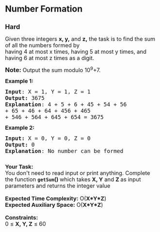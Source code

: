 # Number Formation
## Hard
<div class="problems_problem_content__Xm_eO"><p><span style="font-size:18px">Given three integers <strong>x, y,</strong> and <strong>z,</strong> the task is to find the sum of all the numbers formed by&nbsp;<br>
having 4 at most x times, having 5 at most y times, and having 6 at most z times as a digit.</span></p>

<p><span style="font-size:20px"><strong>Note: </strong></span><span style="font-size:18px">Output&nbsp;the sum modulo 10<sup>9</sup>+7.</span></p>

<p><span style="font-size:18px"><strong>Example 1:</strong></span></p>

<pre style="position: relative;"><span style="font-size:18px"><strong>Input</strong>: X = 1, Y = 1, Z = 1 
<strong>Output:</strong> 3675</span>
<span style="font-size:18px"><strong>Explanation</strong>: 4 + 5 + 6 + 45 + 54 + 56 
+ 65 + 46 + 64 + 456 + 465 
+ 546 + 564 + 645 + 654 = 3675</span><div class="open_grepper_editor" title="Edit &amp; Save To Grepper"></div></pre>

<div><span style="font-size:18px"><strong>Example 2:</strong></span></div>

<pre style="position: relative;"><span style="font-size:18px"><strong>Input: </strong>X = 0, Y = 0, Z = 0
<strong>Output: </strong>0
<strong>Explanation</strong>: No number can be formed</span><div class="open_grepper_editor" title="Edit &amp; Save To Grepper"></div></pre>

<p><br>
<span style="font-size:18px"><strong>Your Task:&nbsp;&nbsp;</strong><br>
You don't need to read input or print anything. Complete the function <strong><code>getSum</code>()&nbsp;</strong>which takes <strong>X, Y</strong> and <strong>Z </strong>as input parameters and returns the integer value<br>
<br>
<strong>Expected Time Complexity:</strong> O(<strong>X*Y*Z</strong>)<br>
<strong>Expected Auxiliary Space:</strong> O(<strong>X*Y*Z</strong>)<br>
<br>
<strong>Constraints:</strong><br>
0 ≤ <strong>X, Y, Z</strong> ≤ 60</span></p>
</div>
